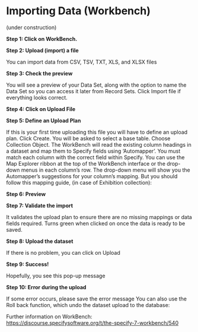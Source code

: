 # Importing Data (Workbench)

(under construction)

**Step 1: Click on WorkBench.**

**Step 2: Upload (import) a file**

You can import data from CSV, TSV, TXT, XLS, and XLSX files

**Step 3: Check the preview**

You will see a preview of your Data Set, along with the option to name the Data Set so you can
access it later from Record Sets. Click Import file if everything looks correct.

**Step 4: Click on Upload File**

**Step 5: Define an Upload Plan**

If this is your first time uploading this file you will have to define an upload plan. Click Create.
You will be asked to select a base table. Choose Collection Object.
The WorkBench will read the existing column headings in a dataset and map them to Specify fields
using ‘Automapper’.
You must match each column with the correct field within Specify. You can use the Map Explorer
ribbon at the top of the WorkBench interface or the drop-down menus in each column’s row.
The drop-down menu will show you the Automapper’s suggestions for your column’s mapping.
But you should follow this mapping guide, (in case of Exhibition collection):

**Step 6: Preview**

**Step 7: Validate the import**

It validates the upload plan to ensure there are no missing mappings or data fields required. Turns
green when clicked on once the data is ready to be saved.

**Step 8: Upload the dataset**

If there is no problem, you can click on Upload

**Step 9: Success!**

Hopefully, you see this pop-up message

**Step 10: Error during the upload**

If some error occurs, please save the error message
You can also use the Roll back function, which undo the dataset upload to the database:

Further information on WorkBench:
https://discourse.specifysoftware.org/t/the-specify-7-workbench/540
